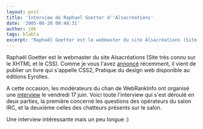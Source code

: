 ```yaml
---
layout: post
title: 'Interview de Raphael Goetter d''Alsacréations'
date: '2005-06-20 09:48:31'
author: j0k
tags: blabla
excerpt: "Raphaël Goetter est le webmaster du site Alsacréations (Site très connu sur le XHTML et le CSS). Comme je vous l'avez [annoncé](http://www.j0k3r.net/news-css2-pratique-du-design-web-543.html) récemment, il vient de publier un livre qui s'appelle CSS2, Pratique du design web disponible au éditions Eyrolles.     \nA cette occasion, les modérateurs du chan de      …"
---
```


Raphaël Goetter est le webmaster du site Alsacréations (Site très connu sur le XHTML et le CSS). Comme je vous l'avez [annoncé](http://www.j0k3r.net/news-css2-pratique-du-design-web-543.html) récemment, il vient de publier un livre qui s'appelle CSS2, Pratique du design web disponible au éditions Eyrolles.

A cette occasion, les modérateurs du chan de WebRankInfo ont organisé une [interview](http://www.webrankinfo.com/actualites/200506-raphael-goetter.htm) le vendredi 17 juin. Voici toute l'interview qui s'est déroulé en deux parties, la première concerné les questions des opérateurs du salon IRC, et la deuxième celles des chatteurs présents sur le salon.

Une interview intéressante mais un peu longue :)
